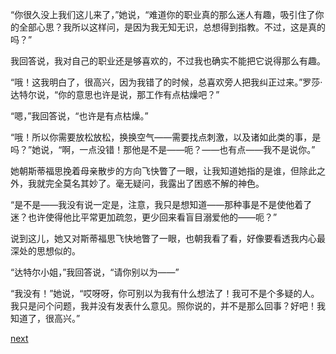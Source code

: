 
“你很久没上我们这儿来了，”她说，“难道你的职业真的那么迷人有趣，吸引住了你的全部心思？我所以这样问，是因为我无知无识，总想得到指教。不过，这是真的吗？”

我回答说，我对自己的职业还是够喜欢的，不过我也确实不能把它说得那么有趣。

“哦！这我明白了，很高兴，因为我错了的时候，总喜欢旁人把我纠正过来。”罗莎·达特尔说，“你的意思也许是说，那工作有点枯燥吧？”

“嗯，”我回答说，“也许是有点枯燥。”

“哦！所以你需要放松放松，换换空气——需要找点刺激，以及诸如此类的事，是吗？”她说，“啊，一点没错！那他是不是——呃？——也有点——我不是说你。”

她朝斯蒂福思挽着母亲散步的方向飞快瞥了一眼，让我知道她指的是谁，但除此之外，我就完全莫名其妙了。毫无疑问，我露出了困惑不解的神色。

“是不是——我没有说一定是，注意，我只是想知道——那种事是不是使他着了迷？也许使得他比平常更加疏忽，更少回来看盲目溺爱他的——呃？”

说到这儿，她又对斯蒂福思飞快地瞥了一眼，也朝我看了看，好像要看透我内心最深处的思想似的。

“达特尔小姐，”我回答说，“请你别以为——”

“我没有！”她说，“哎呀呀，你可别以为我有什么想法了！我可不是个多疑的人。我只是问个问题，我并没有发表什么意见。照你说的，并不是那么回事？好吧！我知道了，很高兴。”

[next](page385)